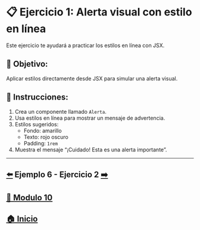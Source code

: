 # 📋 Ejercicio 1: Alerta visual con estilo en línea

Este ejercicio te ayudará a practicar los estilos en línea con JSX.

## 🎯 Objetivo:
Aplicar estilos directamente desde JSX para simular una alerta visual.

## 📝 Instrucciones:
1. Crea un componente llamado `Alerta`.
2. Usa estilos en línea para mostrar un mensaje de advertencia.
3. Estilos sugeridos:
   - Fondo: amarillo
   - Texto: rojo oscuro
   - Padding: `1rem`
4. Muestra el mensaje “¡Cuidado! Esta es una alerta importante”.
---

## [⬅️](../Ejemplos/Ejemplo_6.md) Ejemplo 6 - Ejercicio 2 [➡️](../Ejercicios/Ejercicio_2.md) 
## [📄 Modulo 10](../Modulo_10.md)
## [🏠 Inicio](../../README.md)
